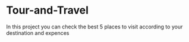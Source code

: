 # Tour-and-Travel
In this project you can check the best 5 places to visit according to your destination and expences 
